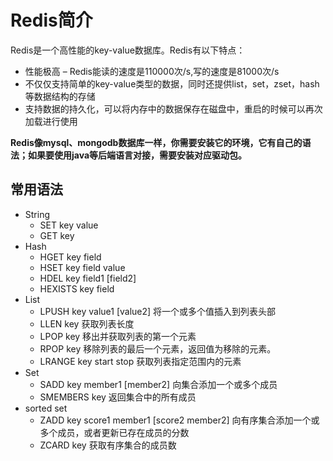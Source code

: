 # Redis简介

Redis是一个高性能的key-value数据库。Redis有以下特点：
* 性能极高 – Redis能读的速度是110000次/s,写的速度是81000次/s
* 不仅仅支持简单的key-value类型的数据，同时还提供list，set，zset，hash等数据结构的存储
* 支持数据的持久化，可以将内存中的数据保存在磁盘中，重启的时候可以再次加载进行使用

**Redis像mysql、mongodb数据库一样，你需要安装它的环境，它有自己的语法；如果要使用java等后端语言对接，需要安装对应驱动包。**

## 常用语法

* String
    * SET key value
    * GET key
* Hash
    * HGET key field
    * HSET key field value
    * HDEL key field1 [field2]
    * HEXISTS key field
* List
    * LPUSH key value1 [value2] 将一个或多个值插入到列表头部
    * LLEN key 获取列表长度
    * LPOP key 移出并获取列表的第一个元素
    * RPOP key 移除列表的最后一个元素，返回值为移除的元素。
    * LRANGE key start stop 获取列表指定范围内的元素
* Set
    * SADD key member1 [member2] 向集合添加一个或多个成员
    * SMEMBERS key 返回集合中的所有成员
* sorted set
    * ZADD key score1 member1 [score2 member2] 向有序集合添加一个或多个成员，或者更新已存在成员的分数
    * 	ZCARD key 获取有序集合的成员数
